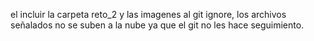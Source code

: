 el incluir la carpeta reto_2 y las imagenes al git ignore, los archivos señalados no se suben a la nube ya que el git no les hace seguimiento.